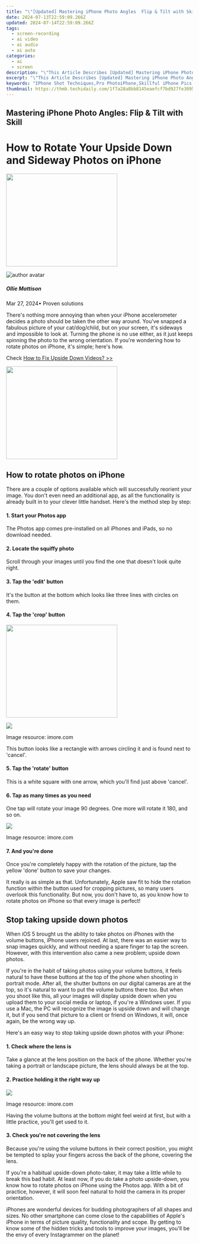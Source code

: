```yaml
---
title: "\"[Updated] Mastering iPhone Photo Angles  Flip & Tilt with Skill for 2024\""
date: 2024-07-13T22:59:09.266Z
updated: 2024-07-14T22:59:09.266Z
tags: 
  - screen-recording
  - ai video
  - ai audio
  - ai auto
categories: 
  - ai
  - screen
description: "\"This Article Describes [Updated] Mastering iPhone Photo Angles: Flip & Tilt with Skill for 2024\""
excerpt: "\"This Article Describes [Updated] Mastering iPhone Photo Angles: Flip & Tilt with Skill for 2024\""
keywords: "IPhone Shot Techniques,Pro PhotoiPhone,Skillful iPhone Pics,Mobile Photography Tricks,Flip Tilt Angles iPhone,Master iPhone Framing,IPhone Shutter Mastery"
thumbnail: https://thmb.techidaily.com/1f7a28a8bb8145eaefcf7bd927fe30950467d63b1317d80297e6274f57adb5a8.jpg
---
```


## Mastering iPhone Photo Angles: Flip & Tilt with Skill

# How to Rotate Your Upside Down and Sideway Photos on iPhone

<!-- affiliate ads begin -->
<a href="https://caperobbin.sjv.io/c/5597632/2006123/18460" target="_top" id="2006123"><img src="//a.impactradius-go.com/display-ad/18460-2006123" border="0" alt="" width="300" height="250"/></a><img height="0" width="0" src="https://imp.pxf.io/i/5597632/2006123/18460" style="position:absolute;visibility:hidden;" border="0" />
<!-- affiliate ads end -->
![author avatar](https://images.wondershare.com/filmora/article-images/ollie-mattison.jpg)

##### Ollie Mattison

 Mar 27, 2024• Proven solutions

 There's nothing more annoying than when your iPhone accelerometer decides a photo should be taken the other way around. You've snapped a fabulous picture of your cat/dog/child, but on your screen, it's sideways and impossible to look at. Turning the phone is no use either, as it just keeps spinning the photo to the wrong orientation. If you're wondering how to rotate photos on iPhone, it's simple; here's how.

 Check [How to Fix Upside Down Videos? >>](https://tools.techidaily.com/wondershare/filmora/download/)

<!-- affiliate ads begin -->
<a href="https://homestyler.sjv.io/c/5597632/2044747/22993" target="_top" id="2044747"><img src="//a.impactradius-go.com/display-ad/22993-2044747" border="0" alt="" width="300" height="250"/></a><img height="0" width="0" src="https://imp.pxf.io/i/5597632/2044747/22993" style="position:absolute;visibility:hidden;" border="0" />
<!-- affiliate ads end -->
## How to rotate photos on iPhone

 There are a couple of options available which will successfully reorient your image. You don't even need an additional app, as all the functionality is already built in to your clever little handset. Here's the method step by step:

#### 1\. Start your Photos app

 The Photos app comes pre-installed on all iPhones and iPads, so no download needed.

#### 2\. Locate the squiffy photo

 Scroll through your images until you find the one that doesn't look quite right.

#### 3\. Tap the 'edit' button

 It's the button at the bottom which looks like three lines with circles on them.

#### 4\. Tap the 'crop' button

<!-- affiliate ads begin -->
<a href="https://united.elfm.net/c/5597632/748964/4704" target="_top" id="748964"><img src="//a.impactradius-go.com/display-ad/4704-748964" border="0" alt="" width="300" height="250"/></a><img height="0" width="0" src="https://united.elfm.net/i/5597632/748964/4704" style="position:absolute;visibility:hidden;" border="0" />
<!-- affiliate ads end -->
![](https://images.wondershare.com/filmora/article-images/rotate-iphone-photos.jpg)

 Image resource: imore.com

 This button looks like a rectangle with arrows circling it and is found next to 'cancel'.

#### 5\. Tap the 'rotate' button

 This is a white square with one arrow, which you'll find just above 'cancel'.

#### 6\. Tap as many times as you need

 One tap will rotate your image 90 degrees. One more will rotate it 180, and so on.

![](https://images.wondershare.com/filmora/article-images/rotate-iphone-photos-2.jpg)

 Image resource: imore.com

#### 7\. And you're done

 Once you're completely happy with the rotation of the picture, tap the yellow 'done' button to save your changes.

 It really is as simple as that. Unfortunately, Apple saw fit to hide the rotation function within the button used for cropping pictures, so many users overlook this functionality. But now, you don't have to, as you know how to rotate photos on iPhone so that every image is perfect!

## Stop taking upside down photos

 When iOS 5 brought us the ability to take photos on iPhones with the volume buttons, iPhone users rejoiced. At last, there was an easier way to snap images quickly, and without needing a spare finger to tap the screen. However, with this intervention also came a new problem; upside down photos.

 If you're in the habit of taking photos using your volume buttons, it feels natural to have these buttons at the top of the phone when shooting in portrait mode. After all, the shutter buttons on our digital cameras are at the top, so it's natural to want to put the volume buttons there too. But when you shoot like this, all your images will display upside down when you upload them to your social media or laptop, if you're a Windows user. If you use a Mac, the PC will recognize the image is upside down and will change it, but if you send that picture to a client or friend on Windows, it will, once again, be the wrong way up.

 Here's an easy way to stop taking upside down photos with your iPhone:

#### 1\. Check where the lens is

 Take a glance at the lens position on the back of the phone. Whether you're taking a portrait or landscape picture, the lens should always be at the top.

#### 2\. Practice holding it the right way up

![](https://images.wondershare.com/filmora/article-images/rotate-iphone-photos-3.jpg)

 Image resource: imore.com

 Having the volume buttons at the bottom might feel weird at first, but with a little practice, you'll get used to it.

#### 3\. Check you're not covering the lens

 Because you're using the volume buttons in their correct position, you might be tempted to splay your fingers across the back of the phone, covering the lens.

 If you're a habitual upside-down photo-taker, it may take a little while to break this bad habit. At least now, if you do take a photo upside-down, you know how to rotate photos on iPhone using the Photos app. With a bit of practice, however, it will soon feel natural to hold the camera in its proper orientation.

 iPhones are wonderful devices for budding photographers of all shapes and sizes. No other smartphone can come close to the capabilities of Apple's iPhone in terms of picture quality, functionality and scope. By getting to know some of the hidden tricks and tools to improve your images, you'll be the envy of every Instagrammer on the planet!

<!-- affiliate ads begin -->
<span id="1793213">
					<video width="1080" height="1620" style="cursor:pointer"
           poster="//a.impactradius-go.com/display-clicktoplayimage/1793213.jpeg"
           onclick="if(!this.playClicked){this.play();this.setAttribute('controls',true);this.playClicked=true;}">
	   <source src="//a.impactradius-go.com/display-ad/19135-1793213">
	   <img src="//a.impactradius-go.com/display-clicktoplayimage/1793213.jpeg" style="border: none; height: 100%; width: 100%; object-fit: contain">
	</video>
	<div style="width:1080px;text-align:center"><a href="javascript:window.open(decodeURIComponent('https%3A%2F%2Ftinyland.pxf.io%2Fc%2F5597632%2F1793213%2F19135'), '_blank');void(0);">Click here</a></div>
</span>
<img height="0" width="0" src="https://imp.pxf.io/i/5597632/1793213/19135" style="position:absolute;visibility:hidden;" border="0" />
<!-- affiliate ads end -->
![author avatar](https://images.wondershare.com/filmora/article-images/ollie-mattison.jpg)

Ollie Mattison

Ollie Mattison is a writer and a lover of all things video.

Follow @Ollie Mattison


<ins class="adsbygoogle"
     style="display:block"
     data-ad-format="autorelaxed"
     data-ad-client="ca-pub-7571918770474297"
     data-ad-slot="1223367746"></ins>



<ins class="adsbygoogle"
     style="display:block"
     data-ad-client="ca-pub-7571918770474297"
     data-ad-slot="8358498916"
     data-ad-format="auto"
     data-full-width-responsive="true"></ins>




<span class="atpl-alsoreadstyle">Also read:</span>
<div><ul>
<li><a href="https://fox-http.techidaily.com/new-maximizing-pc-color-with-windows-hdri/"><u>[New] Maximizing PC Color with Windows HDRI</u></a></li>
<li><a href="https://fox-http.techidaily.com/tailoring-your-zoom-experience-for-different-industries-on-windows-11-for-2024/"><u>Tailoring Your Zoom Experience for Different Industries on Windows 11 for 2024</u></a></li>
<li><a href="https://fox-http.techidaily.com/updated-2024-approved-bare-essentials-for-relaxation/"><u>[Updated] 2024 Approved  Bare Essentials for Relaxation</u></a></li>
<li><a href="https://games-able.techidaily.com/disconnect-from-realms-reclaim-your-virtual-territories/"><u>Disconnect From Realms; Reclaim Your Virtual Territories</u></a></li>
<li><a href="https://fox-http.techidaily.com/updated-deciding-on-the-best-upgrade-for-your-4k-vision-for-2024/"><u>[Updated] Deciding on the Best Upgrade for Your 4K Vision for 2024</u></a></li>
<li><a href="https://iphone-unlock.techidaily.com/disabling-apple-iphone-15-pro-max-parental-restrictions-withwithout-password-drfone-by-drfone-ios/"><u>Disabling Apple iPhone 15 Pro Max Parental Restrictions With/Without Password | Dr.fone</u></a></li>
<li><a href="https://fox-http.techidaily.com/new-the-new-face-of-sony-updates-to-s6500-blu-rayhd-player-for-2024/"><u>[New] The New Face of Sony  Updates to S6500 Blu-Ray/HD Player for 2024</u></a></li>
<li><a href="https://extra-hints.techidaily.com/echoing-giggles-ultimate-ringtone-vaults/"><u>Echoing Giggles  Ultimate Ringtone Vaults</u></a></li>
<li><a href="https://fox-http.techidaily.com/updated-in-2024-peak-choice-top-five-high-definition-cameras/"><u>[Updated] In 2024, Peak Choice  Top Five High Definition Cameras</u></a></li>
<li><a href="https://fox-http.techidaily.com/updated-in-2024-why-videos-speak-louder-for-brands/"><u>[Updated] In 2024, Why Videos Speak Louder for Brands</u></a></li>
<li><a href="https://fox-access.techidaily.com/new-2024-approved-realistic-quantum-leaps-a-vfx-perspective/"><u>[New] 2024 Approved  Realistic Quantum Leaps  A VFX Perspective</u></a></li>
<li><a href="https://android-transfer.techidaily.com/in-2024-5-techniques-to-transfer-data-from-tecno-phantom-v-flip-to-iphone-15141312-drfone-by-drfone-transfer-from-android-transfer-from-android/"><u>In 2024, 5 Techniques to Transfer Data from Tecno Phantom V Flip to iPhone 15/14/13/12 | Dr.fone</u></a></li>
<li><a href="https://screen-mirroring-recording.techidaily.com/new-in-2024-mastering-visual-clarity-blur-your-meeting-backgrounds/"><u>[New] In 2024, Mastering Visual Clarity  Blur Your Meeting Backgrounds</u></a></li>
<li><a href="https://fox-http.techidaily.com/new-optimizing-your-podcasts-the-seo-blueprint-for-2024/"><u>[New] Optimizing Your Podcasts  The SEO Blueprint for 2024</u></a></li>
<li><a href="https://some-tips.techidaily.com/2024-approved-unlocking-windows-11-potential-with-a-simple-upgrade/"><u>2024 Approved  Unlocking Windows 11 Potential with a Simple Upgrade</u></a></li>
<li><a href="https://fox-http.techidaily.com/updated-2024-approved-from-frame-to-phrase-expertly-ranked-29-video-translators-on-the-market/"><u>[Updated] 2024 Approved  From Frame to Phrase  Expertly Ranked 29 Video Translators on the Market</u></a></li>
<li><a href="https://fox-http.techidaily.com/updated-capture-and-conserve-top-picks-for-affordable-cloud-photo-storage/"><u>[Updated] Capture and Conserve  Top Picks for Affordable Cloud Photo Storage</u></a></li>
<li><a href="https://fox-http.techidaily.com/updated-2024-approved-unlocking-the-potential-of-windows-10-for-aspiring-filmmakers/"><u>[Updated] 2024 Approved  Unlocking the Potential of Windows 10 for Aspiring Filmmakers</u></a></li>
<li><a href="https://fox-http.techidaily.com/updated-2024-approved-gopro-expertise-essential-techniques/"><u>[Updated] 2024 Approved  GoPro Expertise  Essential Techniques</u></a></li>
<li><a href="https://fox-http.techidaily.com/updated-in-2024-reviving-retro-shots-step-by-step-for-image-conversion-and-curation/"><u>[Updated] In 2024, Reviving Retro Shots  Step-by-Step for Image Conversion & Curation</u></a></li>
<li><a href="https://fox-http.techidaily.com/updated-in-2024-cut-to-the-chase-impactful-branding/"><u>[Updated] In 2024, Cut to the Chase  Impactful Branding</u></a></li>
<li><a href="https://fox-http.techidaily.com/new-your-guide-to-flawless-solo-livestreaming-operations/"><u>[New] Your Guide to Flawless, Solo Livestreaming Operations</u></a></li>
<li><a href="https://article-helps.techidaily.com/transforming-live-photos-into-time-lapse-videos/"><u>Transforming Live Photos Into Time-Lapse Videos</u></a></li>
<li><a href="https://fox-http.techidaily.com/updated-achieving-stunning-light-conditions-with-an-iphone/"><u>[Updated] Achieving Stunning Light Conditions with an iPhone</u></a></li>
<li><a href="https://youtube-blog.techidaily.com/ed-the-blueprint-for-producing-high-impact-youtube-videos-for-2024/"><u>[Updated] The Blueprint for Producing High-Impact YouTube Videos for 2024</u></a></li>
<li><a href="https://ai-video-apps.techidaily.com/updated-in-2024-10-outstanding-intro-creator-tools-to-elevate-your-brand/"><u>Updated In 2024, 10 Outstanding Intro Creator Tools to Elevate Your Brand</u></a></li>
<li><a href="https://fox-access.techidaily.com/new-video-editors-unite-learn-image-upload-on-youtube/"><u>[New] Video Editors Unite! Learn Image Upload on YouTube</u></a></li>
<li><a href="https://fox-http.techidaily.com/new-mastering-iphone-photos-discover-prime-angles-for-perfect-shots-for-2024/"><u>[New] Mastering iPhone Photos  Discover Prime Angles for Perfect Shots for 2024</u></a></li>
<li><a href="https://fox-http.techidaily.com/updated-in-2024-unveiling-novel-window-11-secrets-for-enhanced-usage/"><u>[Updated] In 2024, Unveiling Novel WINDOW 11 Secrets for Enhanced Usage</u></a></li>
<li><a href="https://fox-boxes.techidaily.com/new-2024-approved-quipquill-memes-and-more-at-your-fingertips/"><u>[New] 2024 Approved  QuipQuill  Memes & More at Your Fingertips</u></a></li>
<li><a href="https://extra-information.techidaily.com/2024-approved-2023s-prime-divers-top-tier-aquatic-camera-choices/"><u>2024 Approved  2023'S Prime Divers  Top-Tier Aquatic Camera Choices</u></a></li>
<li><a href="https://youtube-zero.techidaily.com/ed-in-2024-top-8-linux-friendly-video-cutters/"><u>[Updated] In 2024, Top 8 Linux-Friendly Video Cutters</u></a></li>
<li><a href="https://fox-http.techidaily.com/new-mastering-macs-preview-app-an-in-depth-tutorial-for-users-for-2024/"><u>[New] Mastering Mac's Preview App  An In-Depth Tutorial for Users for 2024</u></a></li>
</ul></div>
